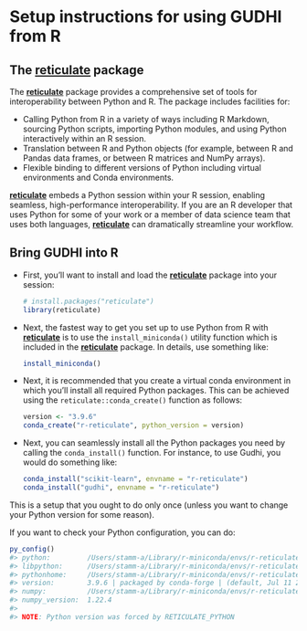 
<!-- README.md is generated from README.qmd. Please edit that file -->

# Setup instructions for using GUDHI from R

<!-- badges: start -->
<!-- badges: end -->

## The [**reticulate**](https://rstudio.github.io/reticulate/) package

The [**reticulate**](https://rstudio.github.io/reticulate/) package
provides a comprehensive set of tools for interoperability between
Python and R. The package includes facilities for:

-   Calling Python from R in a variety of ways including R Markdown,
    sourcing Python scripts, importing Python modules, and using Python
    interactively within an R session.
-   Translation between R and Python objects (for example, between R and
    Pandas data frames, or between R matrices and NumPy arrays).
-   Flexible binding to different versions of Python including virtual
    environments and Conda environments.

[**reticulate**](https://rstudio.github.io/reticulate/) embeds a Python
session within your R session, enabling seamless, high-performance
interoperability. If you are an R developer that uses Python for some of
your work or a member of data science team that uses both languages,
[**reticulate**](https://rstudio.github.io/reticulate/) can dramatically
streamline your workflow.

## Bring GUDHI into R

-   First, you’ll want to install and load the
    [**reticulate**](https://rstudio.github.io/reticulate/) package into
    your session:

    ``` r
    # install.packages("reticulate")
    library(reticulate)
    ```

-   Next, the fastest way to get you set up to use Python from R with
    [**reticulate**](https://rstudio.github.io/reticulate/) is to use
    the `install_miniconda()` utility function which is included in the
    [**reticulate**](https://rstudio.github.io/reticulate/) package. In
    details, use something like:

    ``` r
    install_miniconda()
    ```

-   Next, it is recommended that you create a virtual conda environment
    in which you’ll install all required Python packages. This can be
    achieved using the `reticulate::conda_create()` function as follows:

    ``` r
    version <- "3.9.6"
    conda_create("r-reticulate", python_version = version)
    ```

-   Next, you can seamlessly install all the Python packages you need by
    calling the `conda_install()` function. For instance, to use Gudhi,
    you would do something like:

    ``` r
    conda_install("scikit-learn", envname = "r-reticulate")
    conda_install("gudhi", envname = "r-reticulate")
    ```

This is a setup that you ought to do only once (unless you want to
change your Python version for some reason).

If you want to check your Python configuration, you can do:

``` r
py_config()
#> python:         /Users/stamm-a/Library/r-miniconda/envs/r-reticulate/bin/python3.9
#> libpython:      /Users/stamm-a/Library/r-miniconda/envs/r-reticulate/lib/libpython3.9.dylib
#> pythonhome:     /Users/stamm-a/Library/r-miniconda/envs/r-reticulate:/Users/stamm-a/Library/r-miniconda/envs/r-reticulate
#> version:        3.9.6 | packaged by conda-forge | (default, Jul 11 2021, 03:36:15)  [Clang 11.1.0 ]
#> numpy:          /Users/stamm-a/Library/r-miniconda/envs/r-reticulate/lib/python3.9/site-packages/numpy
#> numpy_version:  1.22.4
#> 
#> NOTE: Python version was forced by RETICULATE_PYTHON
```
